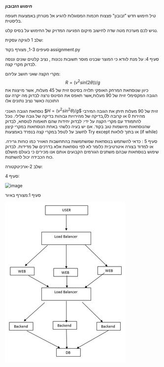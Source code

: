 ***חימוש הזבובון***	

טיל חימוש חדש "זבובון"
פצצות חכמות המסוגלות להגיע אל מטרתן באמצעות תעופה בליסטית.

נגיש לכם מערכת מטה שדה לחישוב מיקום הפגיעה המדויק של החימוש
על בסיס קלט.

שלב 1 לוגיקה עסקית:

סעיפים 1-3, מצורף בקוד assignment.py


סעיף 4:
על מנת לוודא כי המוצר שבנינו מוסר תשובות נכונות ,
נציב קלטים שונים וננסה לבדוק מקרי קצה. 

מקרי הקצה שאני חושב עליהם:
$$R=(v^2  sin⁡(2θ))/g$$
כיוון שנוסחאת המרחק האופקי תלויה בסינוס
זוית של 45 מעלות, אשר מייצגת את הגובה המקסימלי
זוית של 90 מעלות,אשר תאפס את הסינוס
נרצה לבדוק מה יקרה עם התוכנה כאשר נציב נתונים אלו

נוסחאת הגובה האנכי
$$H=(v^2  sin^2⁡θ)/g\$$
זוית של 90 מעלות תיתן את הגובה המירבי
מהירות 0 או קרובה ל0,בדיקה של מהירויות גבוהות
בדיקה של גובה שלילי.
נוכל להתמודד עם  מקרי הקצה על ידי: לבדוק יחידות שהם תואמות לנוסחא, לבדוק שהנוסחאות מיושמות טוב בקוד.
אם יש בעיה כלשהי באחת הנוסחאות במקרי קיצון לחשוב על לטפל במקרי קצה בנפרד באמצעות 
Try except  או בתוך לולאות (if while)

סעיף 5 :
כדאי להשתמש בנוסחאות שמשתמשות בהתחשבות האוויר כמו כוחות גרירה.
או למדוד בצורה איטרטיבית כלומר לא לפי נוסחאות אלא בדרכים של מדידות.
לבדוק שימוש בנוסחאות שבהם משתנים הגורמים הקבועים אותם אנו מכירים 
כי בעולם מושלם כוח הכבידה יכול להשתנות.

שלב 2-ארכיטקטורה:

סעיף 4:

![image](https://github.com/tomermro1/Zvuvun/assets/104527765/b5aa2a4d-092a-4fab-9855-5f7584199c1e)

סעיף 1:מצורף באיור

![סעיף 3](https://github.com/tomermro1/Zvuvun/blob/main/q33.jpg?raw=true)
